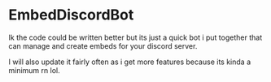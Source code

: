 # EmbedDiscordBot
Ik the code could be written better but its just a quick bot i put together that can manage and create embeds for your discord server.

I will also update it fairly often as i get more features because its kinda a minimum rn lol.
